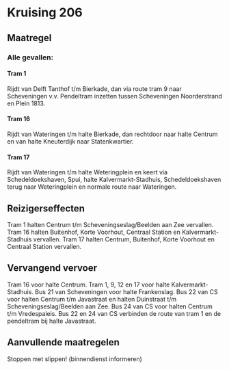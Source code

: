 # Kruising 206
## Maatregel
### Alle gevallen:

#### Tram 1
Rijdt van Delft Tanthof t/m Bierkade, dan via route tram 9 naar Scheveningen v.v.
Pendeltram inzetten tussen Scheveningen Noorderstrand en Plein 1813.

#### Tram 16
Rijdt van Wateringen t/m halte Bierkade, dan rechtdoor naar halte Centrum en van halte Kneuterdijk naar Statenkwartier.

#### Tram 17
Rijdt van Wateringen t/m halte Weteringplein en keert via Schedeldoekshaven, Spui, halte Kalvermarkt-Stadhuis, Schedeldoekshaven terug naar Weteringplein en normale route naar Wateringen.

## Reizigerseffecten
Tram 1 halten Centrum t/m Scheveningseslag/Beelden aan Zee vervallen.
Tram 16 halten Buitenhof, Korte Voorhout, Centraal Station en Kalvermarkt-Stadhuis vervallen.
Tram 17 halten Centrum, Buitenhof, Korte Voorhout en Centraal Station vervallen.

## Vervangend vervoer
Tram 16 voor halte Centrum.
Tram 1, 9, 12 en 17 voor halte Kalvermarkt-Stadhuis.
Bus 21 van Scheveningen voor halte Frankenslag.
Bus 22 van CS voor halten Centrum t/m Javastraat en halten Duinstraat t/m Scheveningseslag/Beelden aan Zee.
Bus 24 van CS voor halten Centrum t/m Vredespaleis.
Bus 22 en 24 van CS verbinden de route van tram 1 en de pendeltram bij halte Javastraat. 

## Aanvullende maatregelen
Stoppen met  slippen! (binnendienst informeren)
